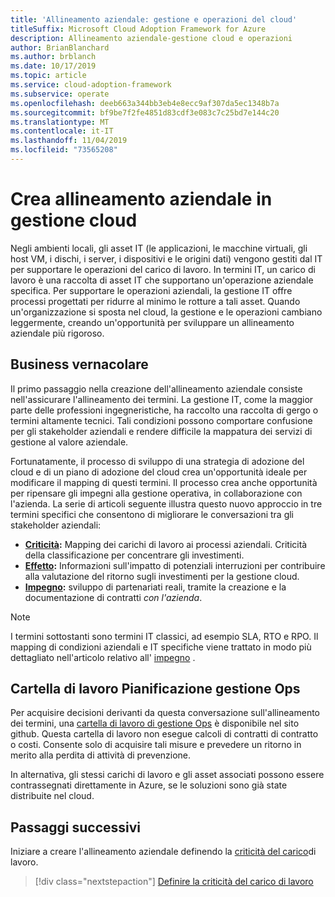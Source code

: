 ```yaml
---
title: 'Allineamento aziendale: gestione e operazioni del cloud'
titleSuffix: Microsoft Cloud Adoption Framework for Azure
description: Allineamento aziendale-gestione cloud e operazioni
author: BrianBlanchard
ms.author: brblanch
ms.date: 10/17/2019
ms.topic: article
ms.service: cloud-adoption-framework
ms.subservice: operate
ms.openlocfilehash: deeb663a344bb3eb4e8ecc9af307da5ec1348b7a
ms.sourcegitcommit: bf9be7f2fe4851d83cdf3e083c7c25bd7e144c20
ms.translationtype: MT
ms.contentlocale: it-IT
ms.lasthandoff: 11/04/2019
ms.locfileid: "73565208"
---
```

# <a name="create-business-alignment-in-cloud-management"></a>Crea allineamento aziendale in gestione cloud

Negli ambienti locali, gli asset IT (le applicazioni, le macchine virtuali, gli host VM, i dischi, i server, i dispositivi e le origini dati) vengono gestiti dal IT per supportare le operazioni del carico di lavoro. In termini IT, un carico di lavoro è una raccolta di asset IT che supportano un'operazione aziendale specifica. Per supportare le operazioni aziendali, la gestione IT offre processi progettati per ridurre al minimo le rotture a tali asset. Quando un'organizzazione si sposta nel cloud, la gestione e le operazioni cambiano leggermente, creando un'opportunità per sviluppare un allineamento aziendale più rigoroso.

## <a name="business-vernacular"></a>Business vernacolare

Il primo passaggio nella creazione dell'allineamento aziendale consiste nell'assicurare l'allineamento dei termini. La gestione IT, come la maggior parte delle professioni ingegneristiche, ha raccolto una raccolta di gergo o termini altamente tecnici. Tali condizioni possono comportare confusione per gli stakeholder aziendali e rendere difficile la mappatura dei servizi di gestione al valore aziendale.

Fortunatamente, il processo di sviluppo di una strategia di adozione del cloud e di un piano di adozione del cloud crea un'opportunità ideale per modificare il mapping di questi termini. Il processo crea anche opportunità per ripensare gli impegni alla gestione operativa, in collaborazione con l'azienda. La serie di articoli seguente illustra questo nuovo approccio in tre termini specifici che consentono di migliorare le conversazioni tra gli stakeholder aziendali: 

- **[Criticità](./criticality.md):** Mapping dei carichi di lavoro ai processi aziendali. Criticità della classificazione per concentrare gli investimenti.
- **[Effetto](./impact.md):** Informazioni sull'impatto di potenziali interruzioni per contribuire alla valutazione del ritorno sugli investimenti per la gestione cloud.
- **[Impegno](./commitment.md):** sviluppo di partenariati reali, tramite la creazione e la documentazione di contratti *con l'azienda*.

> [!NOTE]
> I termini sottostanti sono termini IT classici, ad esempio SLA, RTO e RPO. Il mapping di condizioni aziendali e IT specifiche viene trattato in modo più dettagliato nell'articolo relativo all' [impegno](./commitment.md) .

## <a name="ops-management-planning-workbook"></a>Cartella di lavoro Pianificazione gestione Ops

Per acquisire decisioni derivanti da questa conversazione sull'allineamento dei termini, una [cartella di lavoro di gestione Ops](https://raw.githubusercontent.com/microsoft/CloudAdoptionFramework/master/manage/opsmanagementworkbook.xlsx) è disponibile nel sito github. Questa cartella di lavoro non esegue calcoli di contratti di contratto o costi. Consente solo di acquisire tali misure e prevedere un ritorno in merito alla perdita di attività di prevenzione.

In alternativa, gli stessi carichi di lavoro e gli asset associati possono essere contrassegnati direttamente in Azure, se le soluzioni sono già state distribuite nel cloud.

## <a name="next-steps"></a>Passaggi successivi

Iniziare a creare l'allineamento aziendale definendo la [criticità del carico](./criticality.md)di lavoro.

> [!div class="nextstepaction"]
> [Definire la criticità del carico di lavoro](./criticality.md)
